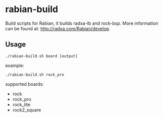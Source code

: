 # rabian-build
Build scripts for Rabian, it builds radxa-lb and rock-bsp. More information can be found at: http://radxa.com/Rabian/develop

## Usage

    ./rabian-build.sh board [output]

example:

    ./rabian-build.sh rock_pro

supported boards:
* rock
* rock_pro
* rock_lite
* rock2_square

